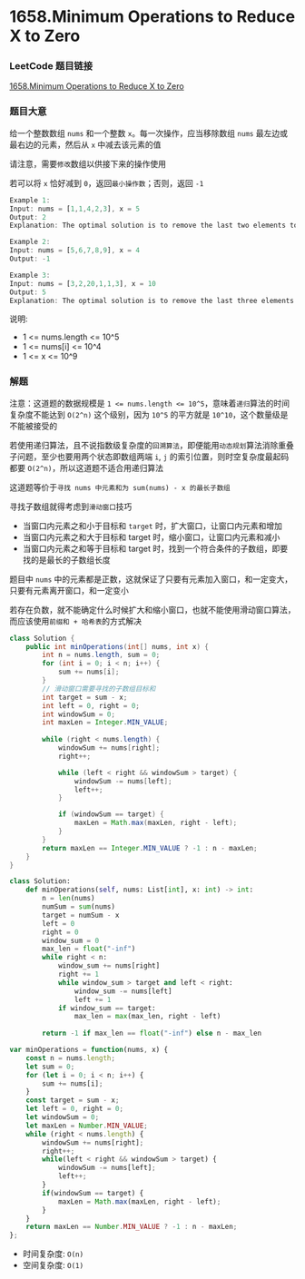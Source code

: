 # 1658.Minimum Operations to Reduce X to Zero

### LeetCode 题目链接

[1658.Minimum Operations to Reduce X to Zero](https://leetcode.com/problems/minimum-operations-to-reduce-x-to-zero/)

### 题目大意

给一个整数数组 `nums` 和一个整数 `x`。每一次操作，应当移除数组 `nums` 最左边或最右边的元素，然后从 `x` 中减去该元素的值

请注意，需要`修改`数组以供接下来的操作使用

若可以将 `x` 恰好减到 `0`，返回`最小操作数`；否则，返回 `-1` 

```js
Example 1:
Input: nums = [1,1,4,2,3], x = 5
Output: 2
Explanation: The optimal solution is to remove the last two elements to reduce x to zero.

Example 2:
Input: nums = [5,6,7,8,9], x = 4
Output: -1

Example 3:
Input: nums = [3,2,20,1,1,3], x = 10
Output: 5
Explanation: The optimal solution is to remove the last three elements and the first two elements (5 operations in total) to reduce x to zero.
```

说明:
- 1 <= nums.length <= 10^5
- 1 <= nums[i] <= 10^4
- 1 <= x <= 10^9

### 解题

注意：这道题的数据规模是 `1 <= nums.length <= 10^5`，意味着`递归`算法的时间复杂度不能达到 `O(2^n)` 这个级别，因为 `10^5` 的平方就是 `10^10`，这个数量级是不能被接受的

若使用递归算法，且不说指数级复杂度的`回溯算法`，即便能用`动态规划`算法消除重叠子问题，至少也要用两个状态即数组两端 `i`, `j` 的索引位置，则时空复杂度最起码都要 `O(2^n)`，所以这道题不适合用递归算法

这道题等价于`寻找 nums 中元素和为 sum(nums) - x 的最长子数组`

寻找子数组就得考虑到`滑动窗口`技巧
- 当窗口内元素之和小于目标和 `target` 时，扩大窗口，让窗口内元素和增加
- 当窗口内元素之和大于目标和 target 时，缩小窗口，让窗口内元素和减小
- 当窗口内元素之和等于目标和 target 时，找到一个符合条件的子数组，即要找的是最长的子数组长度

题目中 `nums` 中的元素都是正数，这就保证了只要有元素加入窗口，和一定变大，只要有元素离开窗口，和一定变小

若存在负数，就不能确定什么时候扩大和缩小窗口，也就不能使用滑动窗口算法，而应该使用`前缀和 + 哈希表`的方式解决

```java
class Solution {
    public int minOperations(int[] nums, int x) {
        int n = nums.length, sum = 0;
        for (int i = 0; i < n; i++) {
            sum += nums[i];
        }
        // 滑动窗口需要寻找的子数组目标和
        int target = sum - x;
        int left = 0, right = 0;
        int windowSum = 0;
        int maxLen = Integer.MIN_VALUE;
        
        while (right < nums.length) {
            windowSum += nums[right];
            right++;

            while (left < right && windowSum > target) {
                windowSum -= nums[left];
                left++;
            }

            if (windowSum == target) {
                maxLen = Math.max(maxLen, right - left);
            }
        }
        return maxLen == Integer.MIN_VALUE ? -1 : n - maxLen;
    }
}
```
```python
class Solution:
    def minOperations(self, nums: List[int], x: int) -> int:
        n = len(nums)
        numSum = sum(nums)
        target = numSum - x
        left = 0
        right = 0
        window_sum = 0
        max_len = float("-inf")
        while right < n:
            window_sum += nums[right]
            right += 1
            while window_sum > target and left < right:
                window_sum -= nums[left]
                left += 1
            if window_sum == target:
                max_len = max(max_len, right - left)
        
        return -1 if max_len == float("-inf") else n - max_len
```
```js
var minOperations = function(nums, x) {
    const n = nums.length;
    let sum = 0;
    for (let i = 0; i < n; i++) {
        sum += nums[i];
    }
    const target = sum - x;
    let left = 0, right = 0;
    let windowSum = 0;
    let maxLen = Number.MIN_VALUE;
    while (right < nums.length) {
        windowSum += nums[right];
        right++;
        while(left < right && windowSum > target) {
            windowSum -= nums[left];
            left++;
        }
        if(windowSum == target) {
            maxLen = Math.max(maxLen, right - left);
        }
    }
    return maxLen == Number.MIN_VALUE ? -1 : n - maxLen;
};
```
- 时间复杂度: `O(n)`
- 空间复杂度: `O(1)`



